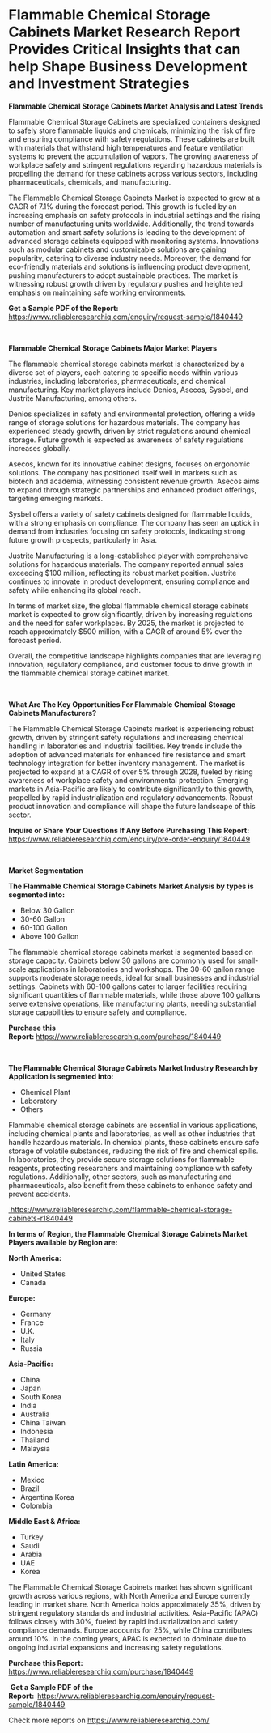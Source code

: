 <p><h1>Flammable Chemical Storage Cabinets Market Research Report Provides Critical Insights that can help Shape Business Development and Investment Strategies</h1></p><p><strong>Flammable Chemical Storage Cabinets Market Analysis and Latest Trends</strong></p>
<p><p>Flammable Chemical Storage Cabinets are specialized containers designed to safely store flammable liquids and chemicals, minimizing the risk of fire and ensuring compliance with safety regulations. These cabinets are built with materials that withstand high temperatures and feature ventilation systems to prevent the accumulation of vapors. The growing awareness of workplace safety and stringent regulations regarding hazardous materials is propelling the demand for these cabinets across various sectors, including pharmaceuticals, chemicals, and manufacturing.</p><p>The Flammable Chemical Storage Cabinets Market is expected to grow at a CAGR of 7.1% during the forecast period. This growth is fueled by an increasing emphasis on safety protocols in industrial settings and the rising number of manufacturing units worldwide. Additionally, the trend towards automation and smart safety solutions is leading to the development of advanced storage cabinets equipped with monitoring systems. Innovations such as modular cabinets and customizable solutions are gaining popularity, catering to diverse industry needs. Moreover, the demand for eco-friendly materials and solutions is influencing product development, pushing manufacturers to adopt sustainable practices. The market is witnessing robust growth driven by regulatory pushes and heightened emphasis on maintaining safe working environments.</p></p>
<p><strong>Get a Sample PDF of the Report:&nbsp;</strong> <a href="https://www.reliableresearchiq.com/enquiry/request-sample/1840449?utm_campaign=2145&utm_medium=2&utm_source=Github&utm_content=ia&utm_term=28022025&utm_id=flammable-chemical-storage-cabinets">https://www.reliableresearchiq.com/enquiry/request-sample/1840449</a></p>
<p>&nbsp;</p>
<p><strong>Flammable Chemical Storage Cabinets Major Market Players</strong></p>
<p><p>The flammable chemical storage cabinets market is characterized by a diverse set of players, each catering to specific needs within various industries, including laboratories, pharmaceuticals, and chemical manufacturing. Key market players include Denios, Asecos, Sysbel, and Justrite Manufacturing, among others.</p><p>Denios specializes in safety and environmental protection, offering a wide range of storage solutions for hazardous materials. The company has experienced steady growth, driven by strict regulations around chemical storage. Future growth is expected as awareness of safety regulations increases globally.</p><p>Asecos, known for its innovative cabinet designs, focuses on ergonomic solutions. The company has positioned itself well in markets such as biotech and academia, witnessing consistent revenue growth. Asecos aims to expand through strategic partnerships and enhanced product offerings, targeting emerging markets.</p><p>Sysbel offers a variety of safety cabinets designed for flammable liquids, with a strong emphasis on compliance. The company has seen an uptick in demand from industries focusing on safety protocols, indicating strong future growth prospects, particularly in Asia.</p><p>Justrite Manufacturing is a long-established player with comprehensive solutions for hazardous materials. The company reported annual sales exceeding $100 million, reflecting its robust market position. Justrite continues to innovate in product development, ensuring compliance and safety while enhancing its global reach.</p><p>In terms of market size, the global flammable chemical storage cabinets market is expected to grow significantly, driven by increasing regulations and the need for safer workplaces. By 2025, the market is projected to reach approximately $500 million, with a CAGR of around 5% over the forecast period.</p><p>Overall, the competitive landscape highlights companies that are leveraging innovation, regulatory compliance, and customer focus to drive growth in the flammable chemical storage cabinet market.</p></p>
<p>&nbsp;</p>
<p><strong>What Are The Key Opportunities For Flammable Chemical Storage Cabinets Manufacturers?</strong></p>
<p><p>The Flammable Chemical Storage Cabinets market is experiencing robust growth, driven by stringent safety regulations and increasing chemical handling in laboratories and industrial facilities. Key trends include the adoption of advanced materials for enhanced fire resistance and smart technology integration for better inventory management. The market is projected to expand at a CAGR of over 5% through 2028, fueled by rising awareness of workplace safety and environmental protection. Emerging markets in Asia-Pacific are likely to contribute significantly to this growth, propelled by rapid industrialization and regulatory advancements. Robust product innovation and compliance will shape the future landscape of this sector.</p></p>
<p><strong>Inquire or Share Your Questions If Any Before Purchasing This Report:</strong> <a href="https://www.reliableresearchiq.com/enquiry/pre-order-enquiry/1840449?utm_campaign=2145&utm_medium=2&utm_source=Github&utm_content=ia&utm_term=28022025&utm_id=flammable-chemical-storage-cabinets">https://www.reliableresearchiq.com/enquiry/pre-order-enquiry/1840449</a></p>
<p>&nbsp;</p>
<p><strong>Market Segmentation</strong></p>
<p><strong>The Flammable Chemical Storage Cabinets Market Analysis by types is segmented into:</strong></p>
<p><ul><li>Below 30 Gallon</li><li>30-60 Gallon</li><li>60-100 Gallon</li><li>Above 100 Gallon</li></ul></p>
<p><p>The flammable chemical storage cabinets market is segmented based on storage capacity. Cabinets below 30 gallons are commonly used for small-scale applications in laboratories and workshops. The 30-60 gallon range supports moderate storage needs, ideal for small businesses and industrial settings. Cabinets with 60-100 gallons cater to larger facilities requiring significant quantities of flammable materials, while those above 100 gallons serve extensive operations, like manufacturing plants, needing substantial storage capabilities to ensure safety and compliance.</p></p>
<p><strong>Purchase this Report:&nbsp;</strong><a href="https://www.reliableresearchiq.com/purchase/1840449?utm_campaign=2145&utm_medium=2&utm_source=Github&utm_content=ia&utm_term=28022025&utm_id=flammable-chemical-storage-cabinets">https://www.reliableresearchiq.com/purchase/1840449</a></p>
<p>&nbsp;</p>
<p><strong>The Flammable Chemical Storage Cabinets Market Industry Research by Application is segmented into:</strong></p>
<p><ul><li>Chemical Plant</li><li>Laboratory</li><li>Others</li></ul></p>
<p><p>Flammable chemical storage cabinets are essential in various applications, including chemical plants and laboratories, as well as other industries that handle hazardous materials. In chemical plants, these cabinets ensure safe storage of volatile substances, reducing the risk of fire and chemical spills. In laboratories, they provide secure storage solutions for flammable reagents, protecting researchers and maintaining compliance with safety regulations. Additionally, other sectors, such as manufacturing and pharmaceuticals, also benefit from these cabinets to enhance safety and prevent accidents.</p></p>
<p><a href="https://www.reliableresearchiq.com/flammable-chemical-storage-cabinets-r1840449?utm_campaign=2145&utm_medium=2&utm_source=Github&utm_content=ia&utm_term=28022025&utm_id=flammable-chemical-storage-cabinets">&nbsp;https://www.reliableresearchiq.com/flammable-chemical-storage-cabinets-r1840449</a></p>
<p><strong>In terms of Region, the Flammable Chemical Storage Cabinets Market Players available by Region are:</strong></p>
<p>
    <p> <strong> North America: </strong>
        <ul>
            <li>United States</li>
            <li>Canada</li>
        </ul>
        </p> 
    <p> <strong> Europe: </strong>
        <ul>
            <li>Germany</li>
            <li>France</li>
            <li>U.K.</li>
            <li>Italy</li>
            <li>Russia</li>
        </ul>
        </p> 
    <p> <strong> Asia-Pacific: </strong>
        <ul>
            <li>China</li>
            <li>Japan</li>
            <li>South Korea</li>
            <li>India</li>
            <li>Australia</li>
            <li>China Taiwan</li>
            <li>Indonesia</li>
            <li>Thailand</li>
            <li>Malaysia</li>
        </ul>
        </p> 
    <p> <strong> Latin America: </strong>
        <ul>
            <li>Mexico</li>
            <li>Brazil</li>
            <li>Argentina Korea</li>
            <li>Colombia</li>
        </ul>
        </p> 
    <p> <strong> Middle East & Africa: </strong>
        <ul>
            <li>Turkey</li>
            <li>Saudi</li>
            <li>Arabia</li>
            <li>UAE</li>
            <li>Korea</li>
        </ul>
    </p>
    </p>
<p><p>The Flammable Chemical Storage Cabinets market has shown significant growth across various regions, with North America and Europe currently leading in market share. North America holds approximately 35%, driven by stringent regulatory standards and industrial activities. Asia-Pacific (APAC) follows closely with 30%, fueled by rapid industrialization and safety compliance demands. Europe accounts for 25%, while China contributes around 10%. In the coming years, APAC is expected to dominate due to ongoing industrial expansions and increasing safety regulations.</p></p>
<p><strong>Purchase this Report: </strong><a href="https://www.reliableresearchiq.com/purchase/1840449?utm_campaign=2145&utm_medium=2&utm_source=Github&utm_content=ia&utm_term=28022025&utm_id=flammable-chemical-storage-cabinets">https://www.reliableresearchiq.com/purchase/1840449</a></p>
<p>&nbsp;<strong>Get a Sample PDF of the Report:&nbsp;&nbsp;</strong><a href="https://www.reliableresearchiq.com/enquiry/request-sample/1840449?utm_campaign=2145&utm_medium=2&utm_source=Github&utm_content=ia&utm_term=28022025&utm_id=flammable-chemical-storage-cabinets">https://www.reliableresearchiq.com/enquiry/request-sample/1840449</a></p>
<p><strong></strong></p>
<p>Check more reports on <a href="https://www.reliableresearchiq.com/?utm_campaign=2145&utm_medium=2&utm_source=Github&utm_content=ia&utm_term=28022025&utm_id=flammable-chemical-storage-cabinets">https://www.reliableresearchiq.com/</a></p>